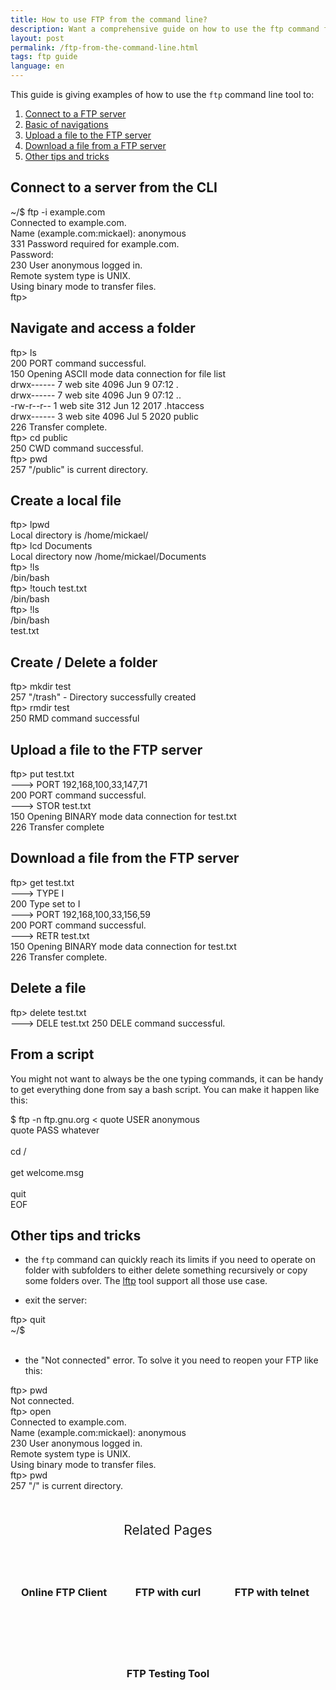 ```yaml
---
title: How to use FTP from the command line?
description: Want a comprehensive guide on how to use the ftp command from a terminal? Look no further, we've covering everything there is to know about the ftp cli client.
layout: post
permalink: /ftp-from-the-command-line.html
tags: ftp guide
language: en
---
```


This guide is giving examples of how to use the `ftp` command line tool to:
1. [Connect to a FTP server](#connect-to-a-server-from-the-cli)
2. [Basic of navigations](#navigate-and-access-a-folder)
3. [Upload a file to the FTP server](#upload-a-file-to-the-ftp-server)
4. [Download a file from a FTP server](#download-a-file-from-the-ftp-server)
5. [Other tips and tricks](#other-tips-and-tricks)

## Connect to a server from the CLI

<div class="terminal">
<span class="prompt">~/$ </span>ftp -i example.com<br>
<span class="stdout">
Connected to example.com.<br>
Name (example.com:mickael): </span>anonymous<br>
<span class="stdout">
331 Password required for example.com.<br>
Password:<br>
230 User anonymous logged in.<br>
Remote system type is UNIX.<br>
Using binary mode to transfer files.<br>
ftp><br>
</span>
</div>

## Navigate and access a folder

<div class="terminal">
<span class="prompt">ftp> </span>ls<br>
<span class="stdout">
200 PORT command successful.<br>
150 Opening ASCII mode data connection for file list<br>
drwx------   7 web site     4096 Jun  9 07:12 .<br>
drwx------   7 web site     4096 Jun  9 07:12 ..<br>
-rw-r--r--   1 web site      312 Jun 12  2017 .htaccess<br>
drwx------   3 web site     4096 Jul  5  2020 public<br>
226 Transfer complete.<br></span>
<span class="prompt">ftp> </span>cd public<br>
<span class="stdout">
250 CWD command successful.
</span><br>
<span class="prompt">ftp> </span>pwd<br>
<span class="stdout">
257 "/public" is current directory.
</span>
</div>

## Create a local file

<div class="terminal">
<span class="prompt">ftp> </span>lpwd<br>
<span class="stdout">
Local directory is /home/mickael/<br>
</span>
<span class="prompt">ftp> </span>lcd Documents<br>
<span class="stdout">
Local directory now /home/mickael/Documents<br>
</span>
<span class="prompt">ftp> </span>!ls<br>
<span class="stdout">
/bin/bash
</span><br>
<span class="prompt">ftp> </span>!touch test.txt<br>
<span class="stdout">
/bin/bash
</span><br>
<span class="prompt">ftp> </span>!ls<br>
<span class="stdout">
/bin/bash<br>
test.txt
</span><br>
</div>

## Create / Delete a folder

<div class="terminal">
<span class="prompt">ftp> </span>mkdir test<br>
<span class="stdout">
257 "/trash" - Directory successfully created<br>
</span>
<span class="prompt">ftp> </span>rmdir test<br>
<span class="stdout">
250 RMD command successful<br>
</span>
</div>

## Upload a file to the FTP server
<div class="terminal">
<span class="prompt">ftp> </span>put test.txt<br>
<span class="stdout">
---> PORT 192,168,100,33,147,71<br>
200 PORT command successful.<br>
---> STOR test.txt<br>
150 Opening BINARY mode data connection for test.txt<br>
226 Transfer complete<br>
</span>
</div>

## Download a file from the FTP server

<div class="terminal">
<span class="prompt">ftp> </span>get test.txt<br>
<span class="stdout">
---> TYPE I<br>
200 Type set to I<br>
---> PORT 192,168,100,33,156,59<br>
200 PORT command successful.<br>
---> RETR test.txt<br>
150 Opening BINARY mode data connection for test.txt<br>
226 Transfer complete.<br>
</span>
</div>

## Delete a file

<div class="terminal">
<span class="prompt">ftp> </span>delete test.txt<br>
<span class="stdout">
---> DELE test.txt
250 DELE command successful.
</span>
</div>

## From a script

You might not want to always be the one typing commands, it can be handy to get everything done from say a bash script. You can make it happen like this:

<div class="terminal">
<span class="prompt">$ </span>ftp -n ftp.gnu.org <<EOF<br>
quote USER anonymous<br>
quote PASS whatever<br>
<br>
cd /<br>
<br>
get welcome.msg<br>
<br>
quit<br>
EOF<br>
</div>


## Other tips and tricks

- the `ftp` command can quickly reach its limits if you need to operate on folder with subfolders to either delete something recursively or copy some folders over. The [lftp](https://lftp.yar.ru/) tool support all those use case.

- exit the server:
<div class="terminal">
<span class="prompt">ftp> </span>quit<br>
<span class="prompt">~/$ </span><br>
</div><br>

- the "Not connected" error. To solve it you need to reopen your FTP like this:
<div class="terminal">
<span class="prompt">ftp> </span>pwd<br>
<span class="stdout">
Not connected.
</span><br>
<span class="prompt">ftp> </span>open<br>
<span class="stdout">
Connected to example.com.<br>
Name (example.com:mickael): </span>anonymous<br>
<span class="stdout">
230 User anonymous logged in.<br>
Remote system type is UNIX.<br>
Using binary mode to transfer files.<br>
</span>
<span class="prompt">ftp> </span>pwd<br>
<span class="stdout">
257 "/" is current directory.<br>
</span>
</div>

<div class="related">
    <div class="title">
        Related Pages <br>
        <img src="https://mickael.kerjean.me/assets/img/arrow_bottom.png"/>
    </div>
    <div class="related_content">
        <a href="{% post_url 2019-11-26-ftp-web-client %}"><h3 class="no-anchor">Online FTP Client</h3></a><a href="{% post_url 2020-09-29-doing-ftp-with-curl %}"><h3 class="no-anchor">FTP with curl</h3></a><a href="{% post_url 2021-08-07-ftp-with-telnet %}"><h3 class="no-anchor">FTP with telnet</h3></a><a href="{% post_url 2020-08-04-ftp-testing-tool %}"><h3 class="no-anchor">FTP Testing Tool</h3></a>
    </div>
</div>

<style>
.related{ text-align:center;margin-top:50px;}
.related .title{
    font-size: 1.5em;
    margin-top: 30px;
}
.related .title img{
    animation: bounce 1s infinite alternate;
    width: 16px;
    height: 17px;
}
.related .related_content { margin-top:5px; }
.related .related_content h3 {
    background: var(--bg-color);
    padding: 50px 0;
    border-radius: 5px;
    margin: 0!important;
}
.related .related_content a{
    display: inline-block;
    width: calc(33% - 10px);
    padding: 5px;
    text-decoration: none!important;
}
.related .related_content a:hover{
    transform: scale(1.1);
    transition: ease 0.3s transform;
}
.related .related_content a:hover h3{
    background: var(--emphasis-primary);
    transition: ease 0.3s background;
}

@media only screen and (max-width: 550px) {
    .related .related_content a{ width: 100%; }
}
@keyframes bounce {
    from {
        transform: translate3d(0,0,0);
    }
    to {
        transform: translate3d(0,-8px,0);
    }
}
</style>
